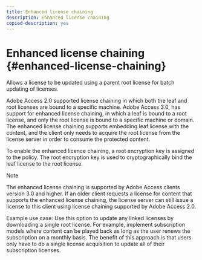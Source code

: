 ```yaml
---
title: Enhanced license chaining
description: Enhanced license chaining
copied-description: yes
---
```


# Enhanced license chaining {#enhanced-license-chaining}

Allows a license to be updated using a parent root license for batch updating of licenses.

Adobe Access 2.0 supported license chaining in which both the leaf and root licenses are bound to a specific machine. Adobe Access 3.0, has support for enhanced license chaining, in which a leaf is bound to a root license, and only the root license is bound to a specific machine or domain. The enhanced license chaining supports embedding leaf license with the content, and the client only needs to acquire the root license from the license server in order to consume the protected content.

To enable the enhanced licence chaining, a root encryption key is assigned to the policy. The root encryption key is used to cryptographically bind the leaf license to the root license. 

>[!NOTE]
>
>The enhanced license chaining is supported by Adobe Access clients version 3.0 and higher. If an older client requests a license for content that supports the enhanced license chaining, the license server can still issue a license to this client using license chaining supported by Adobe Access 2.0.

Example use case: Use this option to update any linked licenses by downloading a single root license. For example, implement subscription models where content can be played back as long as the user renews the subscription on a monthly basis. The benefit of this approach is that users only have to do a single license acquisition to update all of their subscription licenses. 
